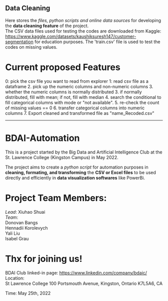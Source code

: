 ## Data Cleaning
Here stores the _files, python scripts and online data sources_ for developing the __data cleaning feature__ of the project.   
The CSV data files used for testing the codes are downloaded from Kaggle: https://www.kaggle.com/datasets/kaushiksuresh147/customer-segmentation for education purposes. The 'train.csv' file is used to test the codes on missing values.

# Current proposed Features
0: pick the csv file you want to read from explorer
1: read csv file as a dataframe
2. pick up the numeric columns and non-numeric columns
3. whether the numeric columns is normally distributed
3. if normally distributed, fill with mean; if not, fill with median
4. search the conditional to fill categorical columns with mode or "not available".
5. re-check the count of missing values == 0
6. transfer categorical columns into numeric columns
7. Export cleaned and transformed file as "name_Recoded.csv"

_________________
# BDAI-Automation

This is a project started by the Big Data and Artificial Intelligence Club at the St. Lawrence College (Kingston Campus) in May 2022.

The project aims to create a _python script_ for automation purposes in **cleaning, formating, and transforming** the __CSV or Excel files__ to be used directly and efficiently in __data visualization softwares__ like PowerBi.

# Project Team Members:
*Lead*: Xiuhao Shuai  
*Team*:  
Donovan Bangs  
Hennadii Korolevych  
Yali Liu  
Isabel Grau  

# Thx for joining us!
BDAI Club linked-in page: https://www.linkedin.com/company/bdaic/  
Location:  
St Lawrence College
100 Portsmouth Avenue, Kingston, Ontario K7L5A6, CA

Time: May 25th, 2022
